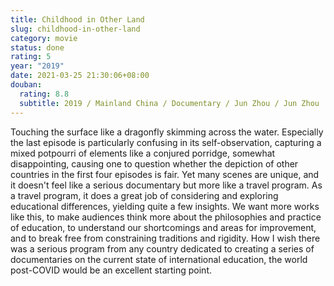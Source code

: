 ```yaml
---
title: Childhood in Other Land
slug: childhood-in-other-land
category: movie
status: done
rating: 5
year: "2019"
date: 2021-03-25 21:30:06+08:00
douban:
  rating: 8.8
  subtitle: 2019 / Mainland China / Documentary / Jun Zhou / Jun Zhou
---
```


Touching the surface like a dragonfly skimming across the water. Especially the last episode is particularly confusing in its self-observation, capturing a mixed potpourri of elements like a conjured porridge, somewhat disappointing, causing one to question whether the depiction of other countries in the first four episodes is fair. Yet many scenes are unique, and it doesn't feel like a serious documentary but more like a travel program. As a travel program, it does a great job of considering and exploring educational differences, yielding quite a few insights. We want more works like this, to make audiences think more about the philosophies and practice of education, to understand our shortcomings and areas for improvement, and to break free from constraining traditions and rigidity. How I wish there was a serious program from any country dedicated to creating a series of documentaries on the current state of international education, the world post-COVID would be an excellent starting point.
